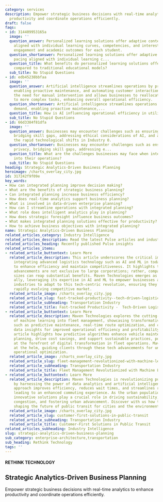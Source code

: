 ```yaml
---
category: services
description: Empower strategic business decisions with real-time analytics to enhance
  productivity and coordinate operations efficiently.
draft: false
faqs:
- id: 314409953165a
  image: ''
  question_answer: Personalized learning solutions offer adaptive content and pacing
    aligned with individual learning curves, competencies, and interests, enhancing
    engagement and academic outcomes for each student.
  question_shortanswer: Personalized learning solutions offer adaptive content and
    pacing aligned with individual learning c...
  question_title: What benefits do personalized learning solutions offer to students
    compared to traditional educational models?
  sub_title: No Stupid Questions
- id: edb45238bbfaa
  image: ''
  question_answer: Artificial intelligence streamlines operations by predicting demand,
    enabling proactive maintenance, and automating customer interactions, which reduces
    the need for manual intervention and allows businesses to reallocate human resources
    to more complex tasks, enhancing overall operational efficiency.
  question_shortanswer: Artificial intelligence streamlines operations by predicting
    demand, enabling proactive maintenance,...
  question_title: How is AI influencing operational efficiency in utility companies?
  sub_title: No Stupid Questions
- id: 66d3384f81dfa
  image: ''
  question_answer: Businesses may encounter challenges such as ensuring data privacy,
    bridging skill gaps, addressing ethical considerations of AI, and adapting to
    the rapid technological shifts in Industry 0.
  question_shortanswer: Businesses may encounter challenges such as ensuring data
    privacy, bridging skill gaps, addressing e...
  question_title: What are the challenges businesses may face when integrating ML
    into their operations?
  sub_title: No Stupid Questions
heading: Strategic Analytics-Driven Business Planning
heroimage: /charts_overlay_city.jpg
id: 317242f9f09e
key_words:
- How can integrated planning improve decision making?
- What are the benefits of strategic business planning?
- Can integrated planning increase business efficiency?
- How does real-time analytics support business planning?
- What is involved in data-driven enterprise planning?
- How can I streamline operations with integrated planning?
- What role does intelligent analytics play in planning?
- How does strategic foresight influence business outcomes?
- What makes integrated planning solutions effective for productivity?
- How to achieve business objectives with integrated planning?
name: Strategic Analytics-Driven Business Planning
related_articles_category: Industry Intelligence
related_articles_description: Read the latest Pulse articles and industry insights.
related_articles_heading: Recently published Pulse insights
related_articles_items:
- related_article_buttontext: Learn More
  related_article_description: This article underscores the critical importance of
    integrating advanced logistics technology such as AI and ML in today's businesses
    to enhance efficiency and maintain competitiveness. It highlights that these technological
    advancements are not exclusive to large corporations; rather, companies of all
    sizes can reap substantial benefits. Maven Technologies emerges as the strategic
    ally, leveraging its expertise in AI and ML to empower businesses across various
    industries to adapt to this tech-centric revolution, ensuring they thrive in the
    rapidly evolving competitive market.
  related_article_image: /charts_overlay_city.jpg
  related_article_slug: fast-tracked-productivity--tech-driven-logistics-transformation
  related_article_subheading: Transportation Industry
  related_article_title: Fast-tracked Productivity -  Tech-Driven Logistics Transformation
- related_article_buttontext: Learn More
  related_article_description: Maven Technologies explores the cutting-edge integration
    of machine learning into fleet management, showcasing transformative benefits
    such as predictive maintenance, real-time route optimization, and comprehensive
    data insights for improved operational efficiency and profitability. This in-depth
    article highlights how predictive algorithms enhance vehicle maintenance and route
    planning, drive cost savings, and support sustainable practices, positioning businesses
    at the forefront of digital transformation in fleet operations. Maven remains
    at the helm, guiding clients through these tech advancements for unparalleled
    operational optimization.
  related_article_image: /charts_overlay_city.jpg
  related_article_slug: fleet-management-revolutionized-with-machine-learning
  related_article_subheading: Transportation Industry
  related_article_title: Fleet Management Revolutionized with Machine Learning
- related_article_buttontext: Learn More
  related_article_description: Maven Technologies is revolutionizing public transportation
    by harnessing the power of data analytics and artificial intelligence. Our forward-thinking
    approach improves efficiency, reduces wait times, and streamlines route planning,
    leading to an enhanced commuting experience. As the urban population grows, Maven's
    innovative solutions play a crucial role in driving sustainability, easing traffic
    congestion, and fostering urban advancement. Discover with us how technology is
    shaping the future of public transit for cities and the environment.
  related_article_image: /charts_overlay_city.jpg
  related_article_slug: customer-first-solutions-in-public-transit
  related_article_subheading: Transportation Industry
  related_article_title: Customer-First Solutions in Public Transit
related_articles_subheading: Industry Intelligence
slug: strategic-analytics-driven-business-planning
sub_category: enterprise-architecture,transportation
sub_heading: Rethink Technology
tags: ''
---
```


#### RETHINK TECHNOLOGY
## Strategic Analytics-Driven Business Planning
Empower strategic business decisions with real-time analytics to enhance productivity and coordinate operations efficiently.